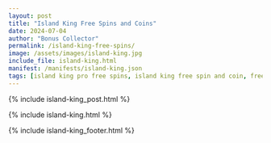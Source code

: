 ```yaml
---
layout: post
title: "Island King Free Spins and Coins"
date: 2024-07-04
author: "Bonus Collector"
permalink: /island-king-free-spins/
image: /assets/images/island-king.jpg
include_file: island-king.html
manifest: /manifests/island-king.json
tags: [island king pro free spins, island king free spin and coin, free spins on island king, island king rewards]
---
```


{% include island-king_post.html %}

{% include island-king.html %}

{% include island-king_footer.html %}